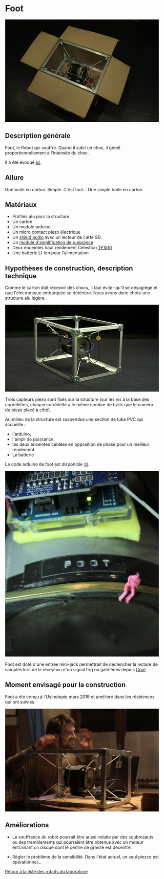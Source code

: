 # Foot
![Foot](/ressources/photos/foot.JPG)
## Description générale

Foot, le Robot qui souffre. Quand il subit un choc, il gémit proportionnellement à l'intensité du choc.

Il a été évoqué [ici](../scenes/anthropomorphisme.md).

## Allure

Une boite en carton. Simple.
C'est tout...
Une simple boite en carton.

## Matériaux

- Profilés alu pour la structure
- Un carton
- Un module arduino
- Un micro contact piezo électrique
- Un [shield audio](https://www.adafruit.com/product/1788) avec un lecteur de carte SD.
- Un [module d'amplification de puissance](https://www.audiophonics.fr/fr/modules-amplificateur/wondom-aa-ab32178-module-amplificateur-tpa3116-class-d-2-x-50-watts-4-ohms-p-10052.html)
- Deux enceintes haut rendement Celestion [TF1510](https://www.terredeson.com/tf01510.html)
- Une batterie LI-ion pour l'alimentation

## Hypothèses de construction, description technique

Comme le carton doit recevoir des chocs, il faut éviter qu'il se désagrège et que l'électronique embarquée se détériore. Nous avons donc choisi une structure alu légère.

![Foot](/ressources/photos/FOOT_1_SMALL.jpg)

Trois capteurs piezo sont fixés sur la structure (sur les vis à la base des cordelettes, chaque cordelette a le même nombre de traits que le numéro du piezo placé à côté). 

Au milieu de la structure est suspendue une section de tube PVC qui accueille :

- l'arduino, 
- l'ampli de puissance
- les deux enceintes cablées en opposition de phase pour un meilleur rendement.
- La batterie

Le code arduino de foot est disponible [ici](../../sources/arduino/foot).

![Foot](/ressources/photos/FOOT_2_SMALL.jpg)


Foot est doté d'une entrée mini-jack permettrait de déclencher la lecture de samples lors de la réception d'un signal trig ou gate émis depuis [Core](/contenu/robots/core.md).

## Moment envisagé pour la construction

Foot a été conçu à l'Usinotopie mars 2018 et amélioré dans les résidences qui ont suivies.

![](/ressources/photos/foot_fabi.JPG)

## Améliorations

- La souffrance du robot pourrait être aussi induite par des soubresauts ou des tremblements qui pourraient être obtenus avec un moteur entrainant un disque dont le centre de gravité est décentré.

- Régler le problème de la sensibilité. Dans l'état actuel, un seul piezzo est opérationnel...

[Retour à la liste des robots du laboratoire](.)

